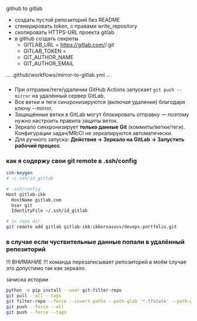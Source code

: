 github to gitlab

- создать пустой репозиторий без README
- сгенерировать token, с правами write_repository
- скопировать HTTPS-URL проекта gitlab
- в github создать секреты
  - GITLAB_URL = https://gitlab.com/<group>/<project>.git
  - GITLAB_TOKEN = <PAT FROM GITLAB>
  - GIT_AUTHOR_NAME
  - GIT_AUTHOR_EMAIL

...
.github/workflows/mirror-to-gitlab.yml
...

###
- При отправке/теге/удалении GitHub Actions запускает `git push --mirror` на удалённый сервер GitLab.
- Все ветки и теги синхронизируются (включая удаления) благодаря ключу --mirror.
- Защищённые ветки в GitLab могут блокировать отправку — поэтому нужно настроить правила защиты веток.
- Зеркало синхронизирует **только данные Git** (коммиты/ветки/теги). Конфигурации задач/MR/CI не зеркалируются автоматически.
- Для ручного запуска: **Действия -> Зеркало на GitLab -> Запустить рабочий процесс**.

### как я содержу свои git remote в .ssh/config
```bash
ssh-keygen 
# ~/.ssh/id_gitlab

# .ssh/config
Host gitlab-ikb
  HostName gitlab.com
  User git
  IdentityFile ~/.ssh/id_gitlab

# in repo dir
git remote add gitlab gitlab-ikb:ikbornasovs/devops-portfolio.git
```

### в случае если чуствительные данные попали в удалённый репозиторий
!!! ВНИМАНИЕ !!! команда перезаписывает репозиторий
в моём случае это допустимо так как зеркало.

зачиска истории
```bash
python -m pip install --user git-filter-repo
git pull --all --tags
git filter-repo --force --invert-paths --path-glob '*.tfstate' --path-glob '*.tfstate.*'
git push --force --all
git push --force --tags
```